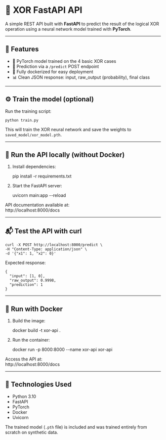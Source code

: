 # 🔌 XOR FastAPI API

A simple REST API built with **FastAPI** to predict the result of the logical XOR operation using a neural network model trained with **PyTorch**.

---

## 🚀 Features

- 🧠 PyTorch model trained on the 4 basic XOR cases
- 🔁 Prediction via a `/predict` POST endpoint
- 🐳 Fully dockerized for easy deployment
- 📊 Clean JSON response: input, raw_output (probability), final class

---

## ⚙️ Train the model (optional)

Run the training script:

    python train.py

This will train the XOR neural network and save the weights to `saved_model/xor_model.pth`.

---

## 🚀 Run the API locally (without Docker)

1. Install dependencies:

    pip install -r requirements.txt

2. Start the FastAPI server:

    uvicorn main:app --reload

API documentation available at:  
http://localhost:8000/docs

---

## 📬 Test the API with curl

    curl -X POST http://localhost:8000/predict \
    -H "Content-Type: application/json" \
    -d '{"x1": 1, "x2": 0}'

Expected response:

    {
      "input": [1, 0],
      "raw_output": 0.9998,
      "prediction": 1
    }

---

## 🐳 Run with Docker

1. Build the image:

    docker build -t xor-api .

2. Run the container:

    docker run -p 8000:8000 --name xor-api xor-api

Access the API at:  
http://localhost:8000/docs

---

## 📌 Technologies Used

- Python 3.10  
- FastAPI  
- PyTorch  
- Docker  
- Uvicorn

The trained model (`.pth` file) is included and was trained entirely from scratch on synthetic data.
